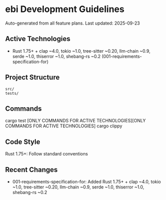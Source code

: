 # ebi Development Guidelines

Auto-generated from all feature plans. Last updated: 2025-09-23

## Active Technologies
- Rust 1.75+ + clap ~4.0, tokio ~1.0, tree-sitter ~0.20, llm-chain ~0.9, serde ~1.0, thiserror ~1.0, shebang-rs ~0.2 (001-requirements-specification-for)

## Project Structure
```
src/
tests/
```

## Commands
cargo test [ONLY COMMANDS FOR ACTIVE TECHNOLOGIES][ONLY COMMANDS FOR ACTIVE TECHNOLOGIES] cargo clippy

## Code Style
Rust 1.75+: Follow standard conventions

## Recent Changes
- 001-requirements-specification-for: Added Rust 1.75+ + clap ~4.0, tokio ~1.0, tree-sitter ~0.20, llm-chain ~0.9, serde ~1.0, thiserror ~1.0, shebang-rs ~0.2

<!-- MANUAL ADDITIONS START -->
<!-- MANUAL ADDITIONS END -->